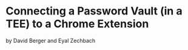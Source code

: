 # Connecting a Password Vault (in a TEE) to a Chrome Extension 
by David Berger and Eyal Zechbach




